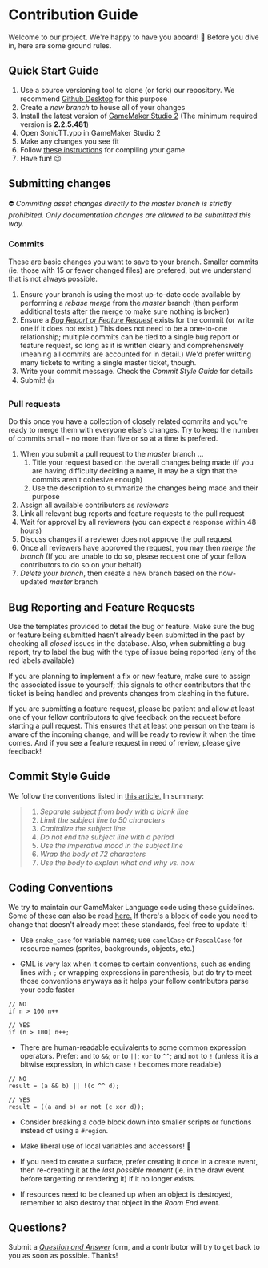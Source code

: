 # Contribution Guide

Welcome to our project. We're happy to have you aboard! :slightly_smiling_face: Before you dive in, here are some ground rules.

## Quick Start Guide

1. Use a source versioning tool to clone (or fork) our repository. We recommend [Github Desktop](https://desktop.github.com/) for this purpose
2. Create a _new branch_ to house all of your changes
2. Install the latest version of [GameMaker Studio 2](https://www.yoyogames.com/) (The minimum required version is **2.2.5.481**)
3. Open SonicTT.ypp in GameMaker Studio 2
4. Make any changes you see fit
5. Follow [these instructions](https://docs2.yoyogames.com/source/_build/1_overview/2_quick_start/6_compiling.html) for compiling your game
6. Have fun! :wink:

## Submitting changes

:no_entry: _Commiting asset changes directly to the _master_ branch is strictly prohibited. Only documentation changes are allowed to be submitted this way._

### Commits

These are basic changes you want to save to your branch. Smaller commits (ie. those with 15 or fewer changed files) are prefered, but we understand that is not always possible.

1. Ensure your branch is using the most up-to-date code available by performing a _rebase merge_ from the _master_ branch (then perform additional tests after the merge to make sure nothing is broken)
2. Ensure a _[Bug Report or Feature Request](https://github.com/VectorSatyr/SonicTimeTwisted/issues/new/choose)_ exists for the commit (or write one if it does not exist.) This does not need to be a one-to-one relationship; multiple commits can be tied to a single bug report or feature request, so long as it is written clearly and comprehensively (meaning all commits are accounted for in detail.) We'd prefer writting many tickets to writing a single master ticket, though.
3. Write your commit message. Check the _Commit Style Guide_ for details
4. Submit! :+1:

### Pull requests

Do this once you have a collection of closely related commits and you're ready to merge them with everyone else's changes. Try to keep the number of commits small - no more than five or so at a time is prefered.

1. When you submit a pull request to the _master_ branch ...
    1. Title your request based on the overall changes being made (if you are having difficulty deciding a name, it may be a sign that the commits aren't cohesive enough) 
    2. Use the description to summarize the changes being made and their purpose
2. Assign all available contributors as _reviewers_
3. Link all relevant bug reports and feature requests to the pull request
4. Wait for approval by all reviewers (you can expect a response within 48 hours)
5. Discuss changes if a reviewer does not approve the pull request
6. Once all reviewers have approved the request, you may then _merge the branch_ (If you are unable to do so, please request one of your fellow contributors to do so on your behalf)
7. _Delete your branch_, then create a new branch based on the now-updated _master_ branch

## Bug Reporting and Feature Requests

Use the templates provided to detail the bug or feature. Make sure the bug or feature being submitted hasn't already been submitted in the past by checking all _closed_ issues in the database. Also, when submitting a bug report, try to label the bug with the type of issue being reported (any of the red labels available)

If you are planning to implement a fix or new feature, make sure to assign the associated issue to yourself; this signals to other contributors that the ticket is being handled and prevents changes from clashing in the future.

If you are submitting a feature request, please be patient and allow at least one of your fellow contributors to give feedback on the request before starting a pull request. This ensures that at least one person on the team is aware of the incoming change, and will be ready to review it when the time comes. And if you see a feature request in need of review, please give feedback!

## Commit Style Guide

We follow the conventions listed in [this article.](https://chris.beams.io/posts/git-commit/) In summary:

> 1. _Separate subject from body with a blank line_
> 2. _Limit the subject line to 50 characters_
> 3. _Capitalize the subject line_
> 4. _Do not end the subject line with a period_
> 5. _Use the imperative mood in the subject line_
> 6. _Wrap the body at 72 characters_
> 7. _Use the body to explain what and why vs. how_

## Coding Conventions

We try to maintain our GameMaker Language code using these guidelines. Some of these can also be read [here.](https://www.yoyogames.com/blog/63/best-practices-when-coding-in-gamemaker-studio-2) If there's a block of code you need to change that doesn't already meet these standards, feel free to update it!

* Use `snake_case` for variable names; use `camelCase` or `PascalCase` for resource names (sprites, backgrounds, objects, etc.)

* GML is very lax when it comes to certain conventions, such as ending lines with `;` or wrapping expressions in parenthesis, but do try to meet those conventions anyways as it helps your fellow contributors parse your code faster

```gml
// NO
if n > 100 n++

// YES
if (n > 100) n++;
```

* There are human-readable equivalents to some common expression operators. Prefer: `and` to `&&`; `or` to `||`; `xor` to `^^`; and `not` to `!` (unless it is a bitwise expression, in which case `!` becomes more readable)

```gml
// NO
result = (a && b) || !(c ^^ d);

// YES
result = ((a and b) or not (c xor d));
```

* Consider breaking a code block down into smaller scripts or functions instead of using a `#region`.

* Make liberal use of local variables and accessors! :muscle:

* If you need to create a surface, prefer creating it once in a create event, then re-creating it at the _last possible moment_ (ie. in the draw event before targetting or rendering it) if it no longer exists.

* If resources need to be cleaned up when an object is destroyed, remember to also destroy that object in the _Room End_ event.

## Questions?

Submit a _[Question and Answer](https://github.com/VectorSatyr/SonicTimeTwisted/issues/new/choose)_ form, and a contributor will try to get back to you as soon as possible. Thanks!
